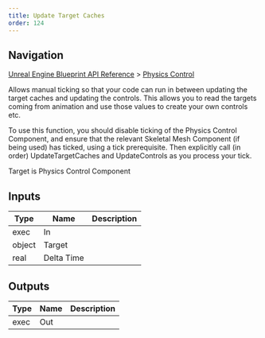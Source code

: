 ```yaml
---
title: Update Target Caches
order: 124
---
```

## Navigation

[Unreal Engine Blueprint API Reference](https://dev.epicgames.com/documentation/en-us/unreal-engine/BlueprintAPI) > [Physics Control](https://dev.epicgames.com/documentation/en-us/unreal-engine/BlueprintAPI/PhysicsControl)

Allows manual ticking so that your code can run in between updating the target caches and updating
the controls. This allows you to read the targets coming from animation and use those values to
create your own controls etc.

To use this function, you should disable ticking of the Physics Control Component, and ensure that the
relevant Skeletal Mesh Component (if being used) has ticked, using a tick prerequisite. Then explicitly
call (in order) UpdateTargetCaches and UpdateControls as you process your tick.

Target is Physics Control Component

## Inputs

| Type | Name | Description |
| --- | --- | --- |
| exec | In |  |
| object | Target |  |
| real | Delta Time |  |

## Outputs

| Type | Name | Description |
| --- | --- | --- |
| exec | Out |  |
